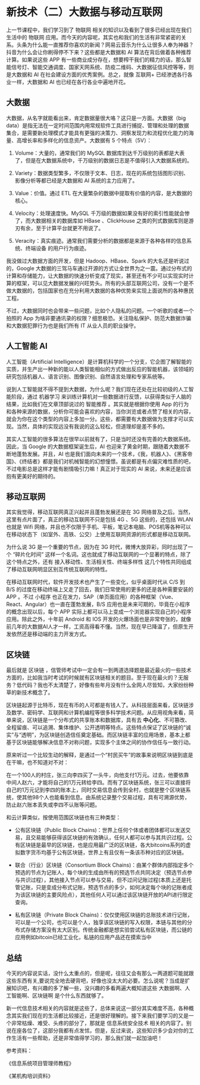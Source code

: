# 新技术（二）大数据与移动互联网

上一节课程中，我们学习到了 物联网 相关的知识以及看到了很多已经出现在我们生活中的 物联网 应用。而今天的内容呢，其实也和我们的生活有非常紧密的关系。头条为什么能一直推荐你喜欢的新闻？网易云音乐为什么让很多人奉为神器？抖音为什么会让你刷得停不下来？这些都是大数据和 AI 算法在背后做着各种推荐计算。如果说这些 APP 有一些商业成分存在，想要榨干我们的精力的话，那么智能信号灯、智能交通调度、国家天网系统、防疫二维码、大数据征信风控等等，则是大数据和 AI 在社会建设方面的优秀案例。总之，就像 互联网+ 已经渗透各行各业一样，大数据和 AI 也已经在各行各业中遍地开花。

## 大数据

大数据，从名字就能看出来，肯定数据量很大咯？这只是一方面。大数据（big data）是指无法在一定时间范围内用常规软件工具进行捕捉、管理和处理的数据集合，是需要新处理模式才能具有更强的决策力、洞察发现力和流程优化能力的海量、高增长率和多样化的信息资产。大数据有 5 个特点（5V）：

1. Volume：大量的，通常我们的 MySQL 数据库到达千万级别的表都是大表了，但是在大数据系统中，千万级别的数据日志是不值得引入大数据系统的。

2. Variety：数据类型繁多，不仅限于文本、日志，现在的系统包括图形识别、影像分析等都已经是大数据和 AI 系统的主力应用了。

3. Value：价值。通过 ETL 在大量繁杂的数据中提取有价值的内容，是大数据的核心。

4. Velocity：处理速度快。MySQL 千万级的数据如果没有好的索引性能就会惨了，而大数据相关的数据库如 HBase 、ClickHouse 之类的列式数据库则是游刃有余，至于计算平台就更不用说了。

5. Veracity：真实痕迹。通常我们需要分析的数据都是来源于各种各样的信息系统、终端设备 的用户行为痕迹。

我没做过大数据方面的开发，但是 Hadoop、HBase、Spark 的大名还是听说过的，Google 大数据的三驾马车通过开源的方式让全世界为之一震。通过分布式的计算和存储能力，让大数据的快速分析变成了现实，甚至还有不少可以实现实时计算的框架，可以见大数据发展的兴旺势头。所有的头部互联网公司，没有一个是不做大数据的，包括国家也在充分利用大数据的各种优势来实现上面说所的各种惠民工程。

不过，大数据同时也会带来一些问题，比如个人隐私的问题。一个听歌的或者一个拍照的 App 为啥非要通讯录的权限？细思极恐。关注隐私保护、防范大数据诈骗和大数据犯罪行为也是我们所有 IT 从业人员的职业操守。

## 人工智能 AI

人工智能（Artificial Intelligence）是计算机科学的一个分支，它企图了解智能的实质，并生产出一种新的能以人类智能相似的方式做出反应的智能机器，该领域的研究包括机器人、语言识别、图像识别、自然语言处理和专家系统等。

说到人工智能就不得不提到大数据，为什么呢？我们现在还处在比较初级的人工智能阶段，通过 机器学习 来训练计算机对一些数据进行反馈，以获得类似于人脑的结果，比如我们在文章顶部说过的 智能推荐 。其实就是根据你使用 App 的行为和各种来源的数据，分析你可能会喜欢的内容，当你浏览或者点赞了相关的内容，就会为你在这个类型的内容上多加一分。这些，都需要有大数据做为支撑才可以实现。当然，具体的实现远没有我说的这么轻松，但道理却是差不多的。

其实人工智能的很多算法在很早以前就有了，只是当时还没有完善的大数据系统。因此，当 Google 的大数据框架诞生后，AI 也迎来了黄金时期，跟随着大数据不断地蓬勃发展。并且，AI 也是我们面向未来的一个技术，《我，机器人》、《黑客帝国》、《终结者》都是我们对机械智能的幻想憧憬。虽说都是有点偏灾难性质的吧，不过电影总是这样才能有剧情吸引力嘛！真正对于现实的 AI 来说，未来还是应该抱有更美好的期待的。

## 移动互联网

其实我觉得，移动互联网真正兴起并且蓬勃发展还是在 3G 网络普及之后。当然，这里有点片面了，真正的移动互联网不只是包括 4G 、5G 这些的，还包括 WLAN 也就是 Wifi 网络，并且也不仅限于手机、平板，笔记本电脑、POS机等各种可以在移动状态下（如室外、高铁、公交）上使用互联网资源的形式都是移动互联网。

为什么说 3G 是一个重要的节点，因为在 3G 时代，微博大放异彩，同时出现了一个 “碎片化时间” 这样一个名词。这也就成了移动互联网的一个显著的特点，除了这个特点之外，还有 接入移动性、生活相关性、终端多样性 这几个特性共同组成了移动互联网明显区别互传统互联网的特性。

在移动互联网时代，软件开发技术也产生了一些变化，似乎桌面时代从 C/S 到 B/S 的过度在移动终端上又走了回去，我们日常使用的更多的还是各种需要安装的 APP 。不过 小程序 也正在发力，SAP（单页面应用）的各种框架（Vue、React、Angular）也一直在蓬勃发展，B/S 应用也是未来可期的，毕竟在小程序的概念出现以后，每个 APP 实际上都可以马上变成一个浏览器实现自己的小程序应用。除此之外，十年前 Android 和 IOS 开发的火爆场面也是非常夸张的，就像前几年的大数据AI人才一样，工资高得看不懂。当然，现在早已降温了，但原生开发依然还是移动端的主力开发方式。

## 区块链

最后就是 区块链 ，信管师考试中一定会有一到两道选择题是最近最火的一些技术方面的，比如我当时考试的时候就有区块链相关的题目。至于现在最火的？无服务？低代码？我也不太清楚了，好像有些年月没有什么全网人尽皆知，大家纷纷种草的新技术概念了。

区块链起源于比特币，现在有币的人可都是有钱人了。从科技层面来看，区块链涉及数学、密码学、互联网和计算机编程等很多科学技术问题。从应用视角来看，简单来说，区块链是一个分布式的共享账本和数据库，具有去 **中心化**、不可篡改、全程留痕、可以追溯、集体维护、公开透明等特点。这些特点保证了区块链的“诚实”与“透明”，为区块链创造信任奠定基础。而区块链丰富的应用场景，基本上都基于区块链能够解决信息不对称问题，实现多个主体之间的协作信任与一致行动。

原来听过一个比较生动的解释，是通过一个“村民买牛”的故事来说明区块链到底是在干嘛，也不知道对不对：

在一个100人的村庄，张三向李四买了一头牛，向他支付1万元。过去，他要依靠中间人赵六，才能将自己的1万元转给李四。而有了区块链系统，张三可以直接将自己的1万元记到李四的账本上，同时交易信息会传到全村，也就是整个区块链系统，使其他98个人也能看到信息。由系统记录整个交易过程，具有可溯源优势，防止赵六账本丢失或李四不认账等问题。

和云计算类似，按使用范围区块链也有三种类型：

- 公有区块链（Public Block Chains)：世界上任何个体或者团体都可以发送交易，且交易能够获得该区块链的有效确认，任何人都可以参与其共识过程。公有区块链是最早的区块链，也是应用最广泛的区块链，各大bitcoins系列的虚拟数字货币均基于公有区块链，世界上有且仅有一条该币种对应的区块链。

- 联合（行业）区块链（Consortium Block Chains)：由某个群体内部指定多个预选的节点为记账人，每个块的生成由所有的预选节点共同决定（预选节点参与共识过程），其他接入节点可以参与交易，但不过问记账过程(本质上还是托管记账，只是变成分布式记账，预选节点的多少，如何决定每个块的记账者成为该区块链的主要风险点），其他任何人可以通过该区块链开放的API进行限定查询。

- 私有区块链（Private Block Chains)：仅仅使用区块链的总账技术进行记账，可以是一个公司，也可以是个人，独享该区块链的写入权限，本链与其他的分布式存储方案没有太大区别。传统金融都是想实验尝试私有区块链，而公链的应用例如bitcoin已经工业化，私链的应用产品还在摸索当中

## 总结

今天的内容说实话，没什么太重点的，但是呢，往往又会有那么一两道题可能就跟这些东西有关,要说完全地去硬背吧，好像也没太大的必要。怎么说呢？当成是扩展知识吧，有兴趣的多了解一些，没兴趣的多看两遍大概知道这些 大数据啊、人工智能啊、区块链啊 是个什么东西就够了。

新一代信息技术相关的内容就是这些了，总体来说这一部分其实难度不高，各种概念其实我们现在的生活都比较接近，还是很好理解的。接下来我们要学习的又是一个非常枯燥、难受、头疼的部分了，那就是 信息系统安全技术 相关的内容了。别说在座各位了，这部分我都有点发怵，但是，反过来说，这些知识多少会对你的工作生活有一些帮助，还是非常值得学习的，那么我们就一起加油吧！

参考资料：

《信息系统项目管理师教程》

《某机构培训资料》